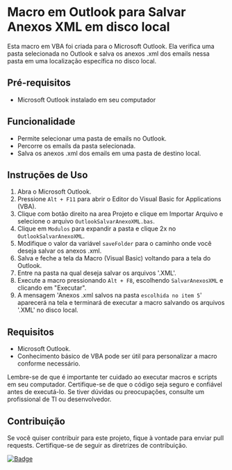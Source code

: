 # Macro em Outlook para Salvar Anexos XML em disco local

Esta macro em VBA foi criada para o Microsoft Outlook. Ela verifica uma pasta selecionada no Outlook e salva os anexos .xml dos emails nessa pasta em uma localização específica no disco local.

## Pré-requisitos

- Microsoft Outlook instalado em seu computador

## Funcionalidade

- Permite selecionar uma pasta de emails no Outlook.
- Percorre os emails da pasta selecionada.
- Salva os anexos .xml dos emails em uma pasta de destino local.

## Instruções de Uso

1. Abra o Microsoft Outlook.
2. Pressione `Alt + F11` para abrir o Editor do Visual Basic for Applications (VBA).
3. Clique com botão direito na area Projeto e clique em Importar Arquivo e selecione o arquivo `OutlookSalvarAnexoXML.bas`.
4. Clique em `Modulos` para expandir a pasta e clique 2x no `OutlookSalvarAnexoXML`.
5. Modifique o valor da variável `saveFolder` para o caminho onde você deseja salvar os anexos .xml.
6. Salva e feche a tela da Macro (Visual Basic) voltando para a tela do Outlook.
7. Entre na pasta na qual deseja salvar os arquivos '.XML'.
8. Execute a macro pressionando `Alt + F8`, escolhendo `SalvarAnexosXML` e clicando em "Executar".
9. A mensagem 'Anexos .xml salvos na pasta `escolhida no item 5`' aparecerá na tela e terminará de executar a macro salvando os arquivos '.XML' no disco local.

## Requisitos

- Microsoft Outlook.
- Conhecimento básico de VBA pode ser útil para personalizar a macro conforme necessário.

Lembre-se de que é importante ter cuidado ao executar macros e scripts em seu computador. Certifique-se de que o código seja seguro e confiável antes de executá-lo. Se tiver dúvidas ou preocupações, consulte um profissional de TI ou desenvolvedor.

## Contribuição

Se você quiser contribuir para este projeto, fique à vontade para enviar pull requests. Certifique-se de seguir as diretrizes de contribuição.

[![Badge](https://ignotustech.xyz/badge.svg)](https://github.com/ignotusTech)
